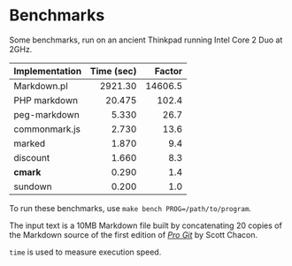 # Benchmarks

Some benchmarks, run on an ancient Thinkpad running Intel Core 2 Duo at 2GHz.

|Implementation |  Time (sec)| Factor  |
|---------------|-----------:|--------:|
| Markdown.pl   | 2921.30    | 14606.5 |
| PHP markdown  | 20.475     |   102.4 |
| peg-markdown  | 5.330      |    26.7 |
| commonmark.js | 2.730      |    13.6 |
| marked        | 1.870      |     9.4 |
| discount      | 1.660      |     8.3 |
| **cmark**     | 0.290      |     1.4 |
| sundown       | 0.200      |     1.0 |

To run these benchmarks, use `make bench PROG=/path/to/program`.

The input text is a 10MB Markdown file built by concatenating 20 copies
of the Markdown source of the first edition of [*Pro
Git*](https://github.com/progit/progit/tree/master/en) by Scott Chacon.

`time` is used to measure execution speed.

